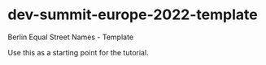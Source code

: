 # dev-summit-europe-2022-template
Berlin Equal Street Names - Template

Use this as a starting point for the tutorial.